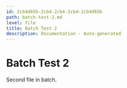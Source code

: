 ```yaml
---
id: 2cb4d65b-2cb4-2cb4-2cb4-2cb4d65b
path: batch-test-2.md
level: file
title: Batch Test 2
description: Documentation - Auto-generated
---
```

# Batch Test 2

Second file in batch.